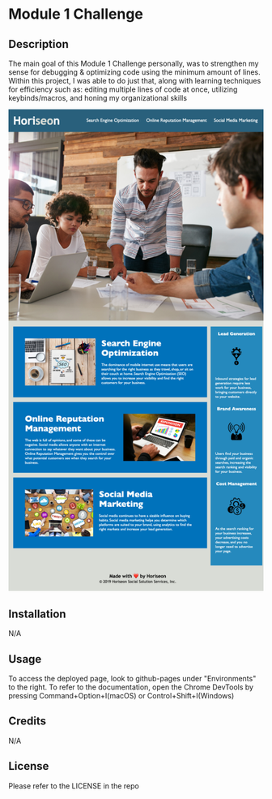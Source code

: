 # Module 1 Challenge

## Description

The main goal of this Module 1 Challenge personally, was to strengthen my sense for debugging & optimizing code using the minimum amount of lines. Within this project, I was able to do just that, along with learning techniques for efficiency such as: editing multiple lines of code at once, utilizing keybinds/macros, and honing my organizational skills

![fully finished & optimized website page](./develop/assets/images/website.png)

## Installation

N/A

## Usage

To access the deployed page, look to github-pages under "Environments" to the right. To refer to the documentation, open the Chrome DevTools by pressing Command+Option+I(macOS) or Control+Shift+I(Windows)

## Credits

N/A

## License

Please refer to the LICENSE in the repo
